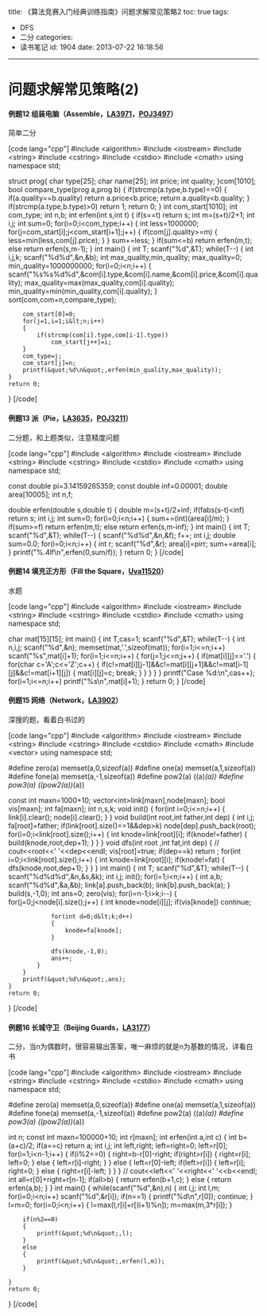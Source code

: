 title: 《算法竞赛入门经典训练指南》问题求解常见策略2
toc: true
tags:
  - DFS
  - 二分
categories:
  - 读书笔记
id: 1904
date: 2013-07-22 16:18:56
---

# 问题求解常见策略(2)

#### 例题12 组装电脑（Assemble，[LA3971](https://icpcarchive.ecs.baylor.edu/index.php?option=com_onlinejudge&Itemid=8&page=show_problem&problem=1972 "3971 - Assemble")，[POJ3497](http://poj.org/problem?id=3497 "POJ3497 - Assemble")）

简单二分

[code lang="cpp"]
#include &lt;algorithm&gt;
#include &lt;iostream&gt;
#include &lt;string&gt;
#include &lt;cstring&gt;
#include &lt;cstdio&gt;
#include &lt;cmath&gt;
using namespace std;

struct prog{
	char type[25];
	char name[25];
	int price;
	int quality;
}com[1010];
bool compare_type(prog a,prog b)
{
	if(strcmp(a.type,b.type)==0)
	{
		if(a.quality==b.quality)
			return a.price&lt;b.price;
		return a.quality&lt;b.quality;
	}
	if(strcmp(a.type,b.type)&gt;0)
		return 1;
	return 0;
}
int com_start[1010];
int com_type;
int n,b;
int erfen(int s,int t)
{
	if(s==t)
		return s;
	int m=(s+t)/2+1;
	int i,j;
	int sum=0;
	for(i=0;i&lt;com_type;i++)
	{
		int less=1000000;
		for(j=com_start[i];j&lt;com_start[i+1];j++)
		{
			if(com[j].quality&gt;=m)
			{
				less=min(less,com[j].price);
			}
		}
		sum+=less;
	}
	if(sum&lt;=b)
		return erfen(m,t);
	else
		return erfen(s,m-1);
}
int main()
{
	int T;
	scanf(&quot;%d&quot;,&amp;T);
	while(T--)
	{
		int i,j,k;
		scanf(&quot;%d%d&quot;,&amp;n,&amp;b);
		int max_quality,min_quality;
		max_quality=0;
		min_quality=1000000000;
		for(i=0;i&lt;n;i++)
		{
			scanf(&quot;%s%s%d%d&quot;,&amp;com[i].type,&amp;com[i].name,&amp;com[i].price,&amp;com[i].quality);
			max_quality=max(max_quality,com[i].quality);
			min_quality=min(min_quality,com[i].quality);
		}
		sort(com,com+n,compare_type);

		com_start[0]=0;
		for(j=1,i=1;i&lt;n;i++)
		{
			if(strcmp(com[i].type,com[i-1].type))
				com_start[j++]=i;
		}
		com_type=j;
		com_start[j]=n;
		printf(&quot;%d\n&quot;,erfen(min_quality,max_quality));
	}
    return 0;
}
[/code]

<!--more-->

#### 例题13 派（Pie，[LA3635](https://icpcarchive.ecs.baylor.edu/index.php?option=com_onlinejudge&Itemid=8&page=show_problem&category=19&problem=1636&mosmsg=Submission+received+with+ID+1264444 "3635 - Pie")，[POJ3211](http://poj.org/problem?id=3122 "POJ3122 - Pie")）

二分题，和上题类似，注意精度问题

[code lang="cpp"]
#include &lt;algorithm&gt;
#include &lt;iostream&gt;
#include &lt;string&gt;
#include &lt;cstring&gt;
#include &lt;cstdio&gt;
#include &lt;cmath&gt;
using namespace std;

const double pi=3.14159265359;
const double inf=0.00001;
double area[10005];
int n,f;

double erfen(double s,double t)
{
	double m=(s+t)/2+inf;
	if(fabs(s-t)&lt;inf)
		return s;
	int i,j;
	int sum=0;
	for(i=0;i&lt;n;i++)
	{
		sum+=(int)(area[i]/m);
	}
	if(sum&gt;=f)
		return erfen(m,t);
	else
		return erfen(s,m-inf);
}
int main()
{
	int T;
	scanf(&quot;%d&quot;,&amp;T);
	while(T--)
	{
		scanf(&quot;%d%d&quot;,&amp;n,&amp;f);
		f++;
		int i,j;
		double sum=0.0;
		for(i=0;i&lt;n;i++)
		{
			int r;
			scanf(&quot;%d&quot;,&amp;r);
			area[i]=pi*r*r;
			sum+=area[i];
		}
		printf(&quot;%.4lf\n&quot;,erfen(0,sum/f));
	}
    return 0;
}
[/code]

#### 例题14 填充正方形（Fill the Square，[Uva11520](http://uva.onlinejudge.org/index.php?option=com_onlinejudge&Itemid=8&page=show_problem&problem=2515 "11520 - Fill the Square")）

水题

[code lang="cpp"]
#include &lt;algorithm&gt;
#include &lt;iostream&gt;
#include &lt;string&gt;
#include &lt;cstring&gt;
#include &lt;cstdio&gt;
#include &lt;cmath&gt;
using namespace std;

char mat[15][15];
int main()
{
	int T,cas=1;
	scanf(&quot;%d&quot;,&amp;T);
	while(T--)
	{
		int n,i,j;
		scanf(&quot;%d&quot;,&amp;n);
		memset(mat,'.',sizeof(mat));
		for(i=1;i&lt;=n;i++)
			scanf(&quot;%s&quot;,mat[i]+1);
		for(i=1;i&lt;=n;i++)
		{
			for(j=1;j&lt;=n;j++)
			{
				if(mat[i][j]=='.')
				{
					for(char c='A';c&lt;='Z';c++)
					{
						if(c!=mat[i][j-1]&amp;&amp;c!=mat[i][j+1]&amp;&amp;c!=mat[i-1][j]&amp;&amp;c!=mat[i+1][j])
						{
							mat[i][j]=c;
							break;
						}
					}
				}
			}
		}
		printf(&quot;Case %d:\n&quot;,cas++);
		for(i=1;i&lt;=n;i++)
			printf(&quot;%s\n&quot;,mat[i]+1);
	}
    return 0;
}
[/code]

#### 例题15 网络（Network，[LA3902](https://icpcarchive.ecs.baylor.edu/index.php?option=com_onlinejudge&Itemid=8&page=show_problem&problem=1903 "3902 - Network")）

深搜的题，看着白书过的

[code lang="cpp"]
#include &lt;algorithm&gt;
#include &lt;iostream&gt;
#include &lt;string&gt;
#include &lt;cstring&gt;
#include &lt;cstdio&gt;
#include &lt;cmath&gt;
#include &lt;vector&gt;
using namespace std;

#define zero(a) memset(a,0,sizeof(a))
#define one(a) memset(a,1,sizeof(a))
#define fone(a) memset(a,-1,sizeof(a))
#define pow2(a) ((a)*(a))
#define pow3(a) ((pow2(a))*(a))

const int maxn=1000+10;
vector&lt;int&gt;link[maxn],node[maxn];
bool vis[maxn];
int fa[maxn];
int n,s,k;
void init()
{
	for(int i=0;i&lt;=n;i++)
	{
		link[i].clear();
		node[i].clear();
	}
}
void build(int root,int father,int dep)
{
	int i,j;
	fa[root]=father;
	if(link[root].size()==1&amp;&amp;dep&gt;k)
		node[dep].push_back(root);
	for(i=0;i&lt;link[root].size();i++)
	{
		int knode=link[root][i];
		if(knode!=father)
		{
			build(knode,root,dep+1);
		}
	}
}
void dfs(int root ,int fat,int dep)
{
//	cout&lt;&lt;root&lt;&lt;' '&lt;&lt;dep&lt;&lt;endl;
	vis[root]=true;
	if(dep==k)
		return ;
	for(int i=0;i&lt;link[root].size();i++)
	{
		int knode=link[root][i];
		if(knode!=fat)
		{
			dfs(knode,root,dep+1);
		}
	}
}
int main()
{
	int T;
	scanf(&quot;%d&quot;,&amp;T);
	while(T--)
	{
		scanf(&quot;%d%d%d&quot;,&amp;n,&amp;s,&amp;k);
		int i,j;
		init();
		for(i=1;i&lt;n;i++)
		{
			int a,b;
			scanf(&quot;%d%d&quot;,&amp;a,&amp;b);
			link[a].push_back(b);
			link[b].push_back(a);
		}
		build(s,-1,0);
		int ans=0;
		zero(vis);
		for(i=n-1;i&gt;k;i--)
		{
			for(j=0;j&lt;node[i].size();j++)
			{
				int knode=node[i][j];
				if(vis[knode])
					continue;

				for(int d=0;d&lt;k;d++)
				{
					knode=fa[knode];
				}

				dfs(knode,-1,0);
				ans++;
			}
		}
		printf(&quot;%d\n&quot;,ans);
	}
    return 0;
}
[/code]

#### 例题16 长城守卫（Beijing Guards，[LA3177](https://icpcarchive.ecs.baylor.edu/index.php?option=com_onlinejudge&Itemid=8&page=show_problem&problem=1178 "3177 - Beijing Guards")）

二分，当n为偶数时，很容易输出答案，唯一麻烦的就是n为基数的情况，详看白书

[code lang="cpp"]
#include &lt;algorithm&gt;
#include &lt;iostream&gt;
#include &lt;string&gt;
#include &lt;cstring&gt;
#include &lt;cstdio&gt;
#include &lt;cmath&gt;
using namespace std;

#define zero(a) memset(a,0,sizeof(a))
#define one(a) memset(a,1,sizeof(a))
#define fone(a) memset(a,-1,sizeof(a))
#define pow2(a) ((a)*(a))
#define pow3(a) ((pow2(a))*(a))

int n;
const int maxn=100000+10;
int r[maxn];
int erfen(int a,int c)
{
	int b=(a+c)/2;
	if(a==c)
		return a;
	int i,j;
	int left,right;
	left=right=0;
	left=r[0];
	for(i=1;i&lt;n-1;i++)
	{
		if(i%2==0)
		{
			right=b-r[0]-right;
			if(right&gt;r[i])
			{
				right=r[i];
				left=0;
			}
			else
			{
				left=r[i]-right;
			}
		}
		else
		{
			left=r[0]-left;
			if(left&gt;r[i])
			{
				left=r[i];
				right=0;
			}
			else
			{
				right=r[i]-left;
			}
		}
	}
//	cout&lt;&lt;left&lt;&lt;' '&lt;&lt;right&lt;&lt;' '&lt;&lt;b&lt;&lt;endl;
	int all=r[0]+right+r[n-1];
	if(all&gt;b)
	{
		return erfen(b+1,c);
	}
	else
	{
		return erfen(a,b);
	}
}
int main()
{
	while(scanf(&quot;%d&quot;,&amp;n),n)
	{
		int i,j;
		int l,m;
		for(i=0;i&lt;n;i++)
			scanf(&quot;%d&quot;,&amp;r[i]);
		if(n==1)
		{
			printf(&quot;%d\n&quot;,r[0]);
			continue;
		}
		l=m=0;
		for(i=0;i&lt;n;i++)
		{
			l=max(l,r[i]+r[(i+1)%n]);
			m=max(m,3*r[i]);
		}

		if(n%2==0)
		{
			printf(&quot;%d\n&quot;,l);
		}
		else
		{
			printf(&quot;%d\n&quot;,erfen(l,m));
		}

	}
    return 0;
}
[/code]